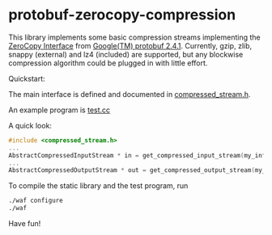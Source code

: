 protobuf-zerocopy-compression
=============================

This library implements some basic compression streams implementing the [ZeroCopy Interface](https://developers.google.com/protocol-buffers/docs/reference/cpp/google.protobuf.io.zero_copy_stream) from [Google(TM) protobuf 2.4.1](http://code.google.com/p/protobuf/). Currently, gzip, zlib, snappy (external) and lz4 (included) are supported, but any blockwise compression algorithm could be plugged in with little effort.

Quickstart:

The main interface is defined and documented in [compressed_stream.h](https://github.com/JohannesEbke/protobuf-zerocopy-compression/blob/master/compressed_stream.h).

An example program is [test.cc](https://github.com/JohannesEbke/protobuf-zerocopy-compression/blob/master/test.cc)

A quick look:
```c++
#include <compressed_stream.h>
...
AbstractCompressedInputStream * in = get_compressed_input_stream(my_infile_stream);
...
AbstractCompressedOutputStream * out = get_compressed_output_stream(my_outfile_stream);
```

To compile the static library and the test program, run

```bash
./waf configure
./waf
```

Have fun!


